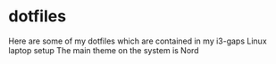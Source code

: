 # dotfiles

Here are some of my dotfiles which are contained in my i3-gaps Linux laptop setup
The main theme on the system is Nord
